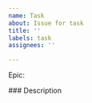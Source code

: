 ```yaml
---
name: Task
about: Issue for task
title: ''
labels: task
assignees: ''

---
```


Epic:

### Description
